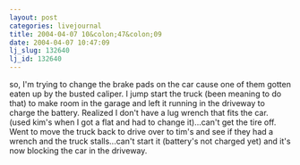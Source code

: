 ```yaml
---
layout: post
categories: livejournal
title: 2004-04-07 10&colon;47&colon;09
date: 2004-04-07 10:47:09
lj_slug: 132640
lj_id: 132640
---
```

so, I'm trying to change the brake pads on the car cause one of them gotten eaten up by the busted caliper. I jump start the truck (been meaning to do that) to make room in the garage and left it running in the driveway to charge the battery. Realized I don't have a lug wrench that fits the car. (used kim's when I got a flat and had to change it)...can't get the tire off. Went to move the truck back to drive over to tim's and see if they had a wrench and the truck stalls...can't start it (battery's not charged yet) and it's now blocking the car in the driveway.
